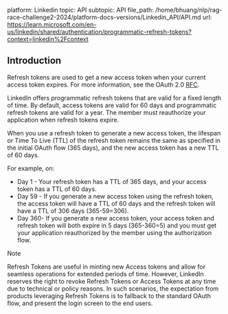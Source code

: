 platform: Linkedin
topic: API
subtopic: API
file_path: /home/bhuang/nlp/rag-race-challenge2-2024/platform-docs-versions/Linkedin_API/API.md
url: https://learn.microsoft.com/en-us/linkedin/shared/authentication/programmatic-refresh-tokens?context=linkedin%2Fcontext


## Introduction

Refresh tokens are used to get a new access token when your current access token expires. For more information, see the OAuth 2.0 [RFC](https://tools.ietf.org/html/rfc6749#section-1.5).

LinkedIn offers programmatic refresh tokens that are valid for a fixed length of time. By default, access tokens are valid for 60 days and programmatic refresh tokens are valid for a year. The member must reauthorize your application when refresh tokens expire.

When you use a refresh token to generate a new access token, the lifespan or Time To Live (TTL) of the refresh token remains the same as specified in the initial OAuth flow (365 days), and the new access token has a new TTL of 60 days.

For example, on:

* Day 1 - Your refresh token has a TTL of 365 days, and your access token has a TTL of 60 days.
* Day 59 - If you generate a new access token using the refresh token, the access token will have a TTL of 60 days and the refresh token will have a TTL of 306 days (365-59=306).
* Day 360- If you generate a new access token, your access token and refresh token will both expire in 5 days (365-360=5) and you must get your application reauthorized by the member using the authorization flow.

Note

Refresh Tokens are useful in minting new Access tokens and allow for seamless operations for extended periods of time. However, LinkedIn reserves the right to revoke Refresh Tokens or Access Tokens at any time due to technical or policy reasons. In such scenarios, the expectation from products leveraging Refresh Tokens is to fallback to the standard OAuth flow, and present the login screen to the end users.